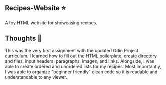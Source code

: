 ## Recipes-Website ⭐
A toy HTML website for showcasing recipes.
## Thoughts 💭
This was the very first assignment with the updated Odin Project curriculum. I learned how to fill out the HTML boilerplate, create directory and files, input headers, paragraphs, images, and links. Alongside, I was able to create ordered and unordered lists for my recipes. Most importantly, I was able to organize "beginner friendly" clean code so it is readable and understandable to any viewer.
